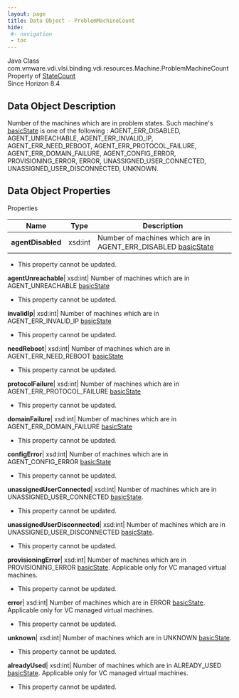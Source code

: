 ```yaml
---
layout: page
title: Data Object - ProblemMachineCount
hide:
 #- navigation
 - toc
---
```






Java Class
    com.vmware.vdi.vlsi.binding.vdi.resources.Machine.ProblemMachineCount  
Property of
     [StateCount](vdi.resources.Machine.StateCount.md#field_detail)  
Since 
    Horizon 8.4

## Data Object Description 

Number of the machines which are in problem states. Such machine's [basicState](vdi.resources.Machine.MachineBase.md#basicState) is one of the following : AGENT_ERR_DISABLED, AGENT_UNREACHABLE, AGENT_ERR_INVALID_IP, AGENT_ERR_NEED_REBOOT, AGENT_ERR_PROTOCOL_FAILURE, AGENT_ERR_DOMAIN_FAILURE, AGENT_CONFIG_ERROR, PROVISIONING_ERROR, ERROR, UNASSIGNED_USER_CONNECTED, UNASSIGNED_USER_DISCONNECTED, UNKNOWN. 

## Data Object Properties

Properties

Name |  Type |  Description   
---|---|---  
**agentDisabled**|  xsd:int|  Number of machines which are in AGENT_ERR_DISABLED [basicState](vdi.resources.Machine.MachineBase.md#basicState)   


* This property cannot be updated.

  
**agentUnreachable**|  xsd:int|  Number of machines which are in AGENT_UNREACHABLE [basicState](vdi.resources.Machine.MachineBase.md#basicState)   


* This property cannot be updated.

  
**invalidIp**|  xsd:int|  Number of machines which are in AGENT_ERR_INVALID_IP [basicState](vdi.resources.Machine.MachineBase.md#basicState)   


* This property cannot be updated.

  
**needReboot**|  xsd:int|  Number of machines which are in AGENT_ERR_NEED_REBOOT [basicState](vdi.resources.Machine.MachineBase.md#basicState)   


* This property cannot be updated.

  
**protocolFailure**|  xsd:int|  Number of machines which are in AGENT_ERR_PROTOCOL_FAILURE [basicState](vdi.resources.Machine.MachineBase.md#basicState)   


* This property cannot be updated.

  
**domainFailure**|  xsd:int|  Number of machines which are in AGENT_ERR_DOMAIN_FAILURE [basicState](vdi.resources.Machine.MachineBase.md#basicState)   


* This property cannot be updated.

  
**configError**|  xsd:int|  Number of machines which are in AGENT_CONFIG_ERROR [basicState](vdi.resources.Machine.MachineBase.md#basicState)   


* This property cannot be updated.

  
**unassignedUserConnected**|  xsd:int|  Number of machines which are in UNASSIGNED_USER_CONNECTED [basicState](vdi.resources.Machine.MachineBase.md#basicState).   


* This property cannot be updated.

  
**unassignedUserDisconnected**|  xsd:int|  Number of machines which are in UNASSIGNED_USER_DISCONNECTED [basicState](vdi.resources.Machine.MachineBase.md#basicState).   


* This property cannot be updated.

  
**provisioningError**|  xsd:int|  Number of machines which are in PROVISIONING_ERROR [basicState](vdi.resources.Machine.MachineBase.md#basicState). Applicable only for VC managed virtual machines.   


* This property cannot be updated.

  
**error**|  xsd:int|  Number of machines which are in ERROR [basicState](vdi.resources.Machine.MachineBase.md#basicState). Applicable only for VC managed virtual machines.   


* This property cannot be updated.

  
**unknown**|  xsd:int|  Number of machines which are in UNKNOWN [basicState](vdi.resources.Machine.MachineBase.md#basicState).   


* This property cannot be updated.

  
**alreadyUsed**|  xsd:int|  Number of machines which are in ALREADY_USED [basicState](vdi.resources.Machine.MachineBase.md#basicState). Applicable only for VC managed virtual machines.   


* This property cannot be updated.

  
  
  
   
  
  


